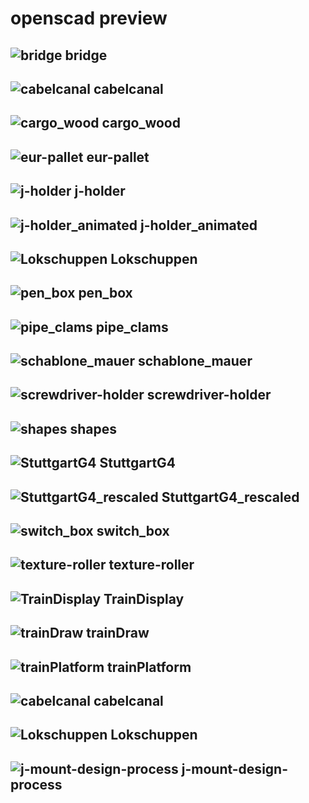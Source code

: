 # openscad preview 

## ![bridge](./docs/bridge.png) bridge
## ![cabelcanal](./docs/cabelcanal.png) cabelcanal
## ![cargo_wood](./docs/cargo_wood.png) cargo_wood
## ![eur-pallet](./docs/eur-pallet.png) eur-pallet
## ![j-holder](./docs/j-holder.png) j-holder
## ![j-holder_animated](./docs/j-holder_animated.png) j-holder_animated
## ![Lokschuppen](./docs/Lokschuppen.png) Lokschuppen
## ![pen_box](./docs/pen_box.png) pen_box
## ![pipe_clams](./docs/pipe_clams.png) pipe_clams
## ![schablone_mauer](./docs/schablone_mauer.png) schablone_mauer
## ![screwdriver-holder](./docs/screwdriver-holder.png) screwdriver-holder
## ![shapes](./docs/shapes.png) shapes
## ![StuttgartG4](./docs/StuttgartG4.png) StuttgartG4
## ![StuttgartG4_rescaled](./docs/StuttgartG4_rescaled.png) StuttgartG4_rescaled
## ![switch_box](./docs/switch_box.png) switch_box
## ![texture-roller](./docs/texture-roller.png) texture-roller
## ![TrainDisplay](./docs/TrainDisplay.png) TrainDisplay
## ![trainDraw](./docs/trainDraw.png) trainDraw
## ![trainPlatform](./docs/trainPlatform.png) trainPlatform
## ![cabelcanal](./kabelkanal/cabelcanal.png) cabelcanal
## ![Lokschuppen](./lokschuppen/Lokschuppen.png) Lokschuppen

## ![j-mount-design-process](./lokschuppen/j-mount-design-process.gif) j-mount-design-process
